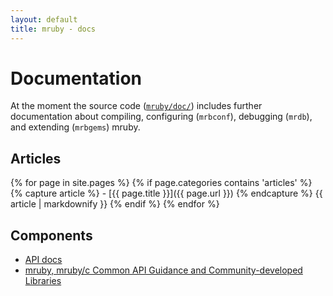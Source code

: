 ```yaml
---
layout: default
title: mruby - docs
---
```


# Documentation

At the moment the source code ([`mruby/doc/`][mruby-doc]) includes further
documentation about compiling, configuring (`mrbconf`), debugging (`mrdb`),
and extending (`mrbgems`) mruby.

[mruby-doc]: https://github.com/mruby/mruby/tree/master/doc

## Articles

<div>
{% for page in site.pages %}
  {% if page.categories contains 'articles' %}
    {% capture article %} - [{{ page.title }}]({{ page.url }}) {% endcapture %}
    {{ article | markdownify }}
  {% endif %}
{% endfor %}
</div>

## Components

- [API docs](api)
- [mruby, mruby/c Common API Guidance and Community-developed Libraries](https://github.com/mruby/microcontroller-peripheral-interface-guide)
